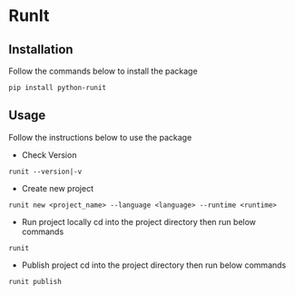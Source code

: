 # RunIt

## Installation
Follow the commands below to install the package
```shell
pip install python-runit
```

## Usage
Follow the instructions below to use the package
- Check Version
```shell
runit --version|-v
```

- Create new project
```shell
runit new <project_name> --language <language> --runtime <runtime>
```

- Run project locally
cd into the project directory then run below commands
```shell
runit
```

- Publish project
cd into the project directory then run below commands
```shell
runit publish
```
